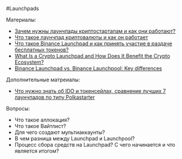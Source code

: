#Launchpads


Материалы:

* [Зачем нужны лаунчпады криптостартапам и как они работают?](https://vc.ru/crypto/490927-zachem-nuzhny-launchpady-kriptostartapam-i-kak-oni-rabotayut)
* [Что такое лаунчпад криптовалюты и как он работает](https://trends.aax.com/ru/chto-takoe-launchpad-kriptovaluti)
* [Что такое Binance Launchpad и как принять участие в раздаче бесплатных токенов?](https://incrypted.com/obzor-binance-launchpad/)
* [What Is a Crypto Launchpad and How Does It Benefit the Crypto Ecosystem?](https://dailycoin.com/what-is-a-crypto-launchpad-and-how-does-it-benefit-the-crypto-ecosystem/)
* [Binance Launchpad vs. Binance Launchpool: Key differences](https://cointelegraph.com/funding-for-beginners/binance-launchpad-vs-binance-launchpool-key-differences)

Дополнительные матреиалы:
* [Что нужно знать об IDO и токенсейлах, сравнение лучших 7 лаунчпадов по типу Polkastarter](https://www.youtube.com/watch?v=wINPuKDG6iU)



Вопросы:
* Что такое аллокация? 
* Что такое Вайтлист?
* Для чего создают мультиаккаунты?
* В чем разница между  Launchpad и  Launchpool?
* Процесс сбора средств на Launchpad? С чего начинается и что является итогом? 
